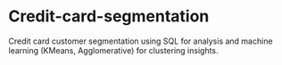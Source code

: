 # Credit-card-segmentation
Credit card customer segmentation using SQL for analysis and machine learning (KMeans, Agglomerative) for clustering insights.
